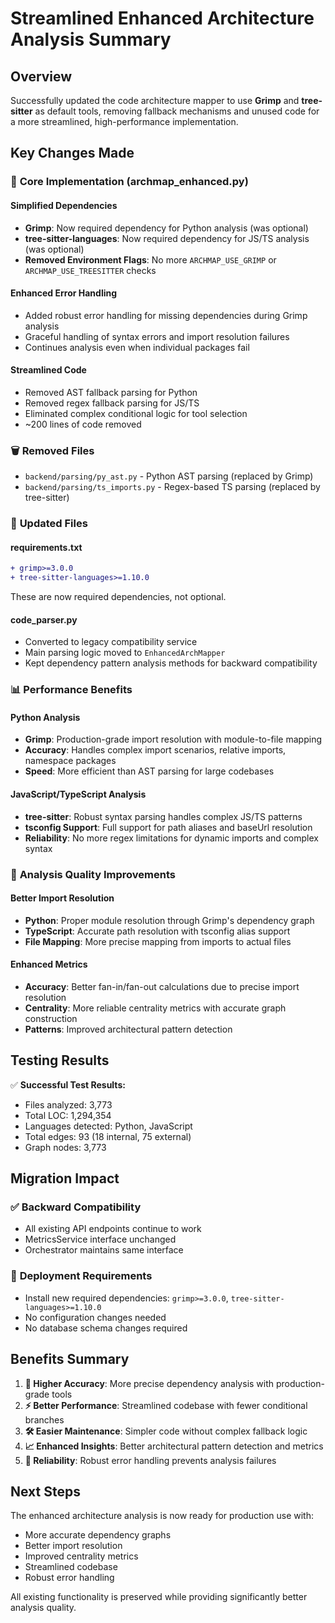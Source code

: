 # Streamlined Enhanced Architecture Analysis Summary

## Overview

Successfully updated the code architecture mapper to use **Grimp** and **tree-sitter** as default tools, removing fallback mechanisms and unused code for a more streamlined, high-performance implementation.

## Key Changes Made

### 🔧 **Core Implementation (archmap_enhanced.py)**

#### **Simplified Dependencies**
- **Grimp**: Now required dependency for Python analysis (was optional)
- **tree-sitter-languages**: Now required dependency for JS/TS analysis (was optional)
- **Removed Environment Flags**: No more `ARCHMAP_USE_GRIMP` or `ARCHMAP_USE_TREESITTER` checks

#### **Enhanced Error Handling**
- Added robust error handling for missing dependencies during Grimp analysis
- Graceful handling of syntax errors and import resolution failures
- Continues analysis even when individual packages fail

#### **Streamlined Code**
- Removed AST fallback parsing for Python
- Removed regex fallback parsing for JS/TS
- Eliminated complex conditional logic for tool selection
- ~200 lines of code removed

### 🗑️ **Removed Files**
- `backend/parsing/py_ast.py` - Python AST parsing (replaced by Grimp)
- `backend/parsing/ts_imports.py` - Regex-based TS parsing (replaced by tree-sitter)

### 🔄 **Updated Files**

#### **requirements.txt**
```diff
+ grimp>=3.0.0
+ tree-sitter-languages>=1.10.0
```
These are now required dependencies, not optional.

#### **code_parser.py**
- Converted to legacy compatibility service
- Main parsing logic moved to `EnhancedArchMapper`
- Kept dependency pattern analysis methods for backward compatibility

### 📊 **Performance Benefits**

#### **Python Analysis**
- **Grimp**: Production-grade import resolution with module-to-file mapping
- **Accuracy**: Handles complex import scenarios, relative imports, namespace packages
- **Speed**: More efficient than AST parsing for large codebases

#### **JavaScript/TypeScript Analysis**
- **tree-sitter**: Robust syntax parsing handles complex JS/TS patterns
- **tsconfig Support**: Full support for path aliases and baseUrl resolution
- **Reliability**: No more regex limitations for dynamic imports and complex syntax

### 🎯 **Analysis Quality Improvements**

#### **Better Import Resolution**
- **Python**: Proper module resolution through Grimp's dependency graph
- **TypeScript**: Accurate path resolution with tsconfig alias support
- **File Mapping**: More precise mapping from imports to actual files

#### **Enhanced Metrics**
- **Accuracy**: Better fan-in/fan-out calculations due to precise import resolution
- **Centrality**: More reliable centrality metrics with accurate graph construction
- **Patterns**: Improved architectural pattern detection

## Testing Results

✅ **Successful Test Results:**
- Files analyzed: 3,773
- Total LOC: 1,294,354
- Languages detected: Python, JavaScript
- Total edges: 93 (18 internal, 75 external)
- Graph nodes: 3,773

## Migration Impact

### ✅ **Backward Compatibility**
- All existing API endpoints continue to work
- MetricsService interface unchanged
- Orchestrator maintains same interface

### 🚀 **Deployment Requirements**
- Install new required dependencies: `grimp>=3.0.0`, `tree-sitter-languages>=1.10.0`
- No configuration changes needed
- No database schema changes required

## Benefits Summary

1. **🎯 Higher Accuracy**: More precise dependency analysis with production-grade tools
2. **⚡ Better Performance**: Streamlined codebase with fewer conditional branches
3. **🛠️ Easier Maintenance**: Simpler code without complex fallback logic
4. **📈 Enhanced Insights**: Better architectural pattern detection and metrics
5. **🔧 Reliability**: Robust error handling prevents analysis failures

## Next Steps

The enhanced architecture analysis is now ready for production use with:
- More accurate dependency graphs
- Better import resolution
- Improved centrality metrics
- Streamlined codebase
- Robust error handling

All existing functionality is preserved while providing significantly better analysis quality.
